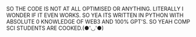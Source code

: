 SO THE CODE IS NOT AT ALL OPTIMISED OR ANYTHING. LITERALLY I WONDER IF IT EVEN WORKS. SO YEA ITS WRITTEN IN PYTHON WITH ABSOLUTE 0 KNOWLEDGE OF WEB3 AND 100% GPT'S. SO YEAH COMP SCI STUDENTS ARE COOKED.(●'◡'●)
